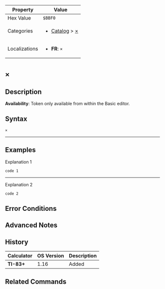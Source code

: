 | Property      | Value |
|---------------|-------|
| Hex Value     | `$BBF0`|
| Categories    | <ul><li>[Catalog](../categories/Catalog.md) > [×](../categories/Catalog.md#×)</li></ul> |
| Localizations | <ul><li><b>FR</b>: `×`</li></ul> |

# `×`

## Description



<b>Availability</b>: Token only available from within the Basic editor.

## Syntax
`×`

<hr>

## Examples

Explanation 1
```ti-basic
code 1
```
---
Explanation 2
```ti-basic
code 2
```

## Error Conditions


## Advanced Notes


## History
| Calculator | OS Version | Description |
|------------|------------|-------------|
| <b>TI-83+</b> | 1.16 | Added

## Related Commands

    